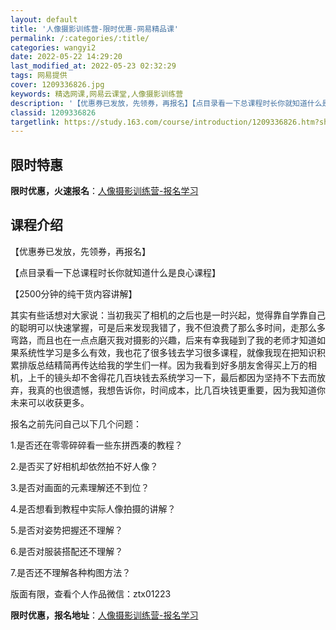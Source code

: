 ```yaml
---
layout: default
title: '人像摄影训练营-限时优惠-网易精品课'
permalink: /:categories/:title/
categories: wangyi2
date: 2022-05-22 14:29:20
last_modified_at: 2022-05-23 02:32:29
tags: 网易提供
cover: 1209336826.jpg
keywords: 精选网课,网易云课堂,人像摄影训练营
description: '【优惠券已发放，先领券，再报名】【点目录看一下总课程时长你就知道什么是良心课程】【2500分钟的纯干货内容讲解】其实有些'
classid: 1209336826
targetlink: https://study.163.com/course/introduction/1209336826.htm?share=1&shareId=1025206652&utm_campaign=share&utm_medium=iphoneShare&utm_source=&utm_u=1025206652
---
```


## 限时特惠

**限时优惠，火速报名**：[人像摄影训练营-报名学习](https://study.163.com/course/introduction/1209336826.htm?share=1&shareId=1025206652&utm_campaign=share&utm_medium=iphoneShare&utm_source=&utm_u=1025206652)

## 课程介绍

【优惠券已发放，先领券，再报名】

【点目录看一下总课程时长你就知道什么是良心课程】

【2500分钟的纯干货内容讲解】



其实有些话想对大家说：当初我买了相机的之后也是一时兴起，觉得靠自学靠自己的聪明可以快速掌握，可是后来发现我错了，我不但浪费了那么多时间，走那么多弯路，而且也在一点点磨灭我对摄影的兴趣，后来有幸我碰到了我的老师才知道如果系统性学习是多么有效，我也花了很多钱去学习很多课程，就像我现在把知识积累排版总结精简再传达给我的学生们一样。因为我看到好多朋友舍得买上万的相机，上千的镜头却不舍得花几百块钱去系统学习一下，最后都因为坚持不下去而放弃，我真的也很遗憾，我想告诉你，时间成本，比几百块钱更重要，因为我知道你未来可以收获更多。



报名之前先问自己以下几个问题：

1.是否还在零零碎碎看一些东拼西凑的教程？

2.是否买了好相机却依然拍不好人像？

3.是否对画面的元素理解还不到位？

4.是否想看到教程中实际人像拍摄的讲解？

5.是否对姿势把握还不理解？

6.是否对服装搭配还不理解？

7.是否还不理解各种构图方法？



版面有限，查看个人作品微信：ztx01223

**限时优惠，报名地址**：[人像摄影训练营-报名学习](https://study.163.com/course/introduction/1209336826.htm?share=1&shareId=1025206652&utm_campaign=share&utm_medium=iphoneShare&utm_source=&utm_u=1025206652)

